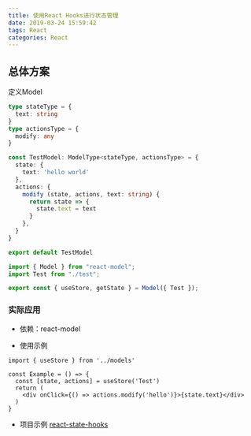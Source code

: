 ```yaml
---
title: 使用React Hooks进行状态管理
date: 2019-03-24 15:59:42
tags: React
categories: React
---
```

## 总体方案

定义Model
```ts
type stateType = {
  text: string
}
type actionsType = {
  modify: any
}

const TestModel: ModelType<stateType, actionsType> = {
  state: {
    text: 'hello world'
  },
  actions: {
    modify (state, actions, text: string) {
      return state => {
        state.text = text
      }
    },
  }
}

export default TestModel
```

```ts
import { Model } from "react-model";
import Test from "./test";

export const { useStore, getState } = Model({ Test });
```

### 实际应用

- 依赖：react-model

- 使用示例
```tsx
import { useStore } from '../models'

const Example = () => {
  const [state, actions] = useStore('Test')
  return (
    <div onClick={() => actions.modify('hello')}>{state.text}</div>
  )
}
```

- 项目示例
[react-state-hooks](https://github.com/xieQin/react-state-hooks)
